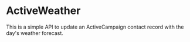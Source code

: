 # ActiveWeather
This is a simple API to update an ActiveCampaign contact record with the day's weather forecast. 
